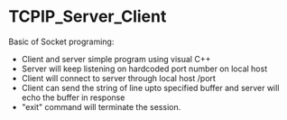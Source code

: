 # TCPIP_Server_Client
Basic of Socket programing:
- Client and server simple program using visual C++
- Server will keep listening on hardcoded port number on local host 
- Client will connect to server through local host /port
- Client can send the string of line upto specified buffer and server will echo the buffer in response
- "exit" command will terminate the session.
